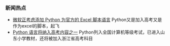 ### 新闻热点

- [微软正考虑添加 Python 为官方的 Excel 脚本语言](http://www.sohu.com/a/211104317_176628) Python又是加入高考又是作为excel的脚本，起飞
- [Python 语言将纳入高考内容之一](http://www.360doc.com/content/17/1210/01/48630098_711686160.shtml) Python列入全国计算机等级考试，已进入山东小学教材，还将被加入浙江省高考科目
